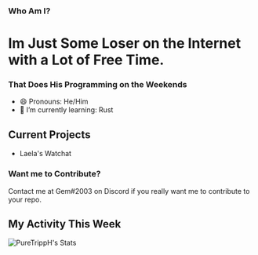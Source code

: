 ### Who Am I?
# Im Just Some Loser on the Internet with a Lot of Free Time.
### That Does His Programming on the Weekends
- 😄 Pronouns: He/Him
- 🌱 I’m currently learning: Rust

## Current Projects
- Laela's Watchat


### Want me to Contribute?
Contact me at Gem#2003 on Discord if you really want me to contribute to your repo.

## My Activity This Week

![PureTrippH's Stats](https://github-readme-stats.vercel.app/api/wakatime?username=@Gem)

<!--
**PureTrippH/PureTrippH** is a ✨ _special_ ✨ repository because its `README.md` (this file) appears on your GitHub profile.

Here are some ideas to get you started:



- 👯 I’m looking to collaborate on ...
- 🤔 I’m looking for help with ...
- 💬 Ask me about ...
- 📫 How to reach me: ...
 ...
- ⚡ Fun fact: ...
-->
